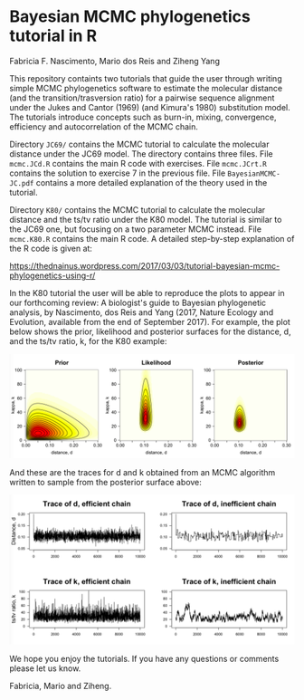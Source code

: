 # Bayesian MCMC phylogenetics tutorial in R
Fabricia F. Nascimento, Mario dos Reis and Ziheng Yang

This repository containts two tutorials that guide the user through writing simple MCMC phylogenetics software to estimate the molecular distance (and the transition/trasversion ratio) for a pairwise sequence alignment under the Jukes and Cantor (1969) (and Kimura's 1980) substitution model. The tutorials introduce concepts such as burn-in, mixing, convergence, efficiency and autocorrelation of the MCMC chain.

Directory `JC69/` contains the MCMC tutorial to calculate the molecular distance under the JC69 model. The directory contains three files. File `mcmc.JCd.R` contains the main R code with exercises. File `mcmc.JCrt.R` contains the solution to exercise 7 in the previous file. File `BayesianMCMC-JC.pdf` contains a more detailed explanation of the theory used in the tutorial.

Directory `K80/` contains the MCMC tutorial to calculate the molecular distance and the ts/tv ratio under the K80 model. The tutorial is similar to the JC69 one, but focusing on a two parameter MCMC instead. File `mcmc.K80.R` contains the main R code. A detailed step-by-step explanation of the R code is given at:

https://thednainus.wordpress.com/2017/03/03/tutorial-bayesian-mcmc-phylogenetics-using-r/

In the K80 tutorial the user will be able to reproduce the plots to appear in our forthcoming review: A biologist's guide to Bayesian phylogenetic analysis, by Nascimento, dos Reis and Yang (2017, Nature Ecology and Evolution, available from the end of September 2017). For example, the plot below shows the prior, likelihood and posterior surfaces for the distance, d, and the ts/tv ratio, k, for the K80 example:

![](K80/surf.png)

And these are the traces for d and k obtained from an MCMC algorithm written to sample from the posterior surface above:

![](K80/traces.png)

We hope you enjoy the tutorials. If you have any questions or comments please let us know.

Fabricia, Mario and Ziheng.
